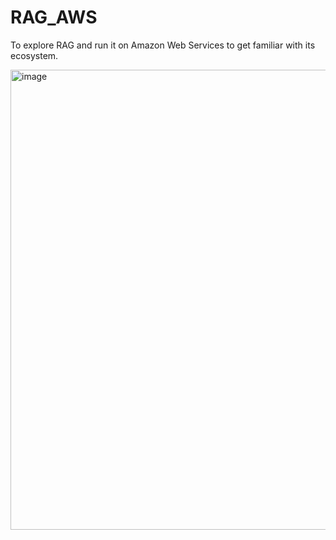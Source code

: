 # RAG_AWS
 To explore RAG and run it on Amazon Web Services to get familiar with its ecosystem.
 
<img width="565" height="736" alt="image" src="https://github.com/user-attachments/assets/e6ae515c-983f-45bf-bf75-9909bf70756b" />
